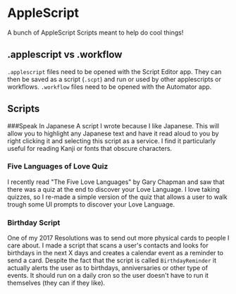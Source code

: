 # AppleScript
A bunch of AppleScript Scripts meant to help do cool things!

## .applescript vs .workflow
`.applescript` files need to be opened with the Script Editor app. They can then be saved as a script (`.scpt`) and run or used by other applescripts or workflows.
`.workflow` files need to be opened with the Automator app. 


## Scripts
###Speak In Japanese
A script I wrote because I like Japanese. This will allow you to highlight any Japanese text and have it read aloud to you by right clicking it and selecting this script as a service. I find it particularly useful for reading Kanji or fonts that obscure characters.

### Five Languages of Love Quiz
I recently read "The Five Love Languages" by Gary Chapman and saw that there was a quiz at the end to discover your Love Language. I love taking quizzes, so I re-made a simple version of the quiz that allows a user to walk trough some UI prompts to discover your Love Language.

### Birthday Script
One of my 2017 Resolutions was to send out more physical cards to people I care about. I made a  script that scans a user's contacts and looks for birthdays in the next X days and creates a calendar event as a reminder to send a card. Despite the fact that the script is called ```BirthdayReminder``` it actually alerts the user as to birthdays, anniversaries or other type of events. It should run on a daily cron so the user doesn't have to run it themselves (they can if they like). 

